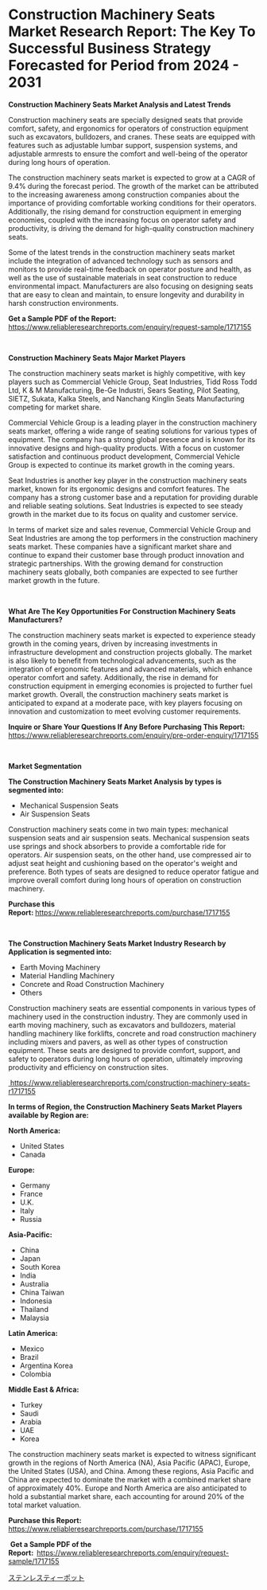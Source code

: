 <p><h1>Construction Machinery Seats Market Research Report: The Key To Successful Business Strategy Forecasted for Period from 2024 - 2031</h1></p><p><strong>Construction Machinery Seats Market Analysis and Latest Trends</strong></p>
<p><p>Construction machinery seats are specially designed seats that provide comfort, safety, and ergonomics for operators of construction equipment such as excavators, bulldozers, and cranes. These seats are equipped with features such as adjustable lumbar support, suspension systems, and adjustable armrests to ensure the comfort and well-being of the operator during long hours of operation.</p><p>The construction machinery seats market is expected to grow at a CAGR of 9.4% during the forecast period. The growth of the market can be attributed to the increasing awareness among construction companies about the importance of providing comfortable working conditions for their operators. Additionally, the rising demand for construction equipment in emerging economies, coupled with the increasing focus on operator safety and productivity, is driving the demand for high-quality construction machinery seats.</p><p>Some of the latest trends in the construction machinery seats market include the integration of advanced technology such as sensors and monitors to provide real-time feedback on operator posture and health, as well as the use of sustainable materials in seat construction to reduce environmental impact. Manufacturers are also focusing on designing seats that are easy to clean and maintain, to ensure longevity and durability in harsh construction environments.</p></p>
<p><strong>Get a Sample PDF of the Report:&nbsp;</strong> <a href="https://www.reliableresearchreports.com/enquiry/request-sample/1717155">https://www.reliableresearchreports.com/enquiry/request-sample/1717155</a></p>
<p>&nbsp;</p>
<p><strong>Construction Machinery Seats Major Market Players</strong></p>
<p><p>The construction machinery seats market is highly competitive, with key players such as Commercial Vehicle Group, Seat Industries, Tidd Ross Todd Ltd, K & M Manufacturing, Be-Ge Industri, Sears Seating, Pilot Seating, SIETZ, Sukata, Kalka Steels, and Nanchang Kinglin Seats Manufacturing competing for market share.</p><p>Commercial Vehicle Group is a leading player in the construction machinery seats market, offering a wide range of seating solutions for various types of equipment. The company has a strong global presence and is known for its innovative designs and high-quality products. With a focus on customer satisfaction and continuous product development, Commercial Vehicle Group is expected to continue its market growth in the coming years.</p><p>Seat Industries is another key player in the construction machinery seats market, known for its ergonomic designs and comfort features. The company has a strong customer base and a reputation for providing durable and reliable seating solutions. Seat Industries is expected to see steady growth in the market due to its focus on quality and customer service.</p><p>In terms of market size and sales revenue, Commercial Vehicle Group and Seat Industries are among the top performers in the construction machinery seats market. These companies have a significant market share and continue to expand their customer base through product innovation and strategic partnerships. With the growing demand for construction machinery seats globally, both companies are expected to see further market growth in the future.</p></p>
<p>&nbsp;</p>
<p><strong>What Are The Key Opportunities For Construction Machinery Seats Manufacturers?</strong></p>
<p><p>The construction machinery seats market is expected to experience steady growth in the coming years, driven by increasing investments in infrastructure development and construction projects globally. The market is also likely to benefit from technological advancements, such as the integration of ergonomic features and advanced materials, which enhance operator comfort and safety. Additionally, the rise in demand for construction equipment in emerging economies is projected to further fuel market growth. Overall, the construction machinery seats market is anticipated to expand at a moderate pace, with key players focusing on innovation and customization to meet evolving customer requirements.</p></p>
<p><strong>Inquire or Share Your Questions If Any Before Purchasing This Report:</strong> <a href="https://www.reliableresearchreports.com/enquiry/pre-order-enquiry/1717155">https://www.reliableresearchreports.com/enquiry/pre-order-enquiry/1717155</a></p>
<p>&nbsp;</p>
<p><strong>Market Segmentation</strong></p>
<p><strong>The Construction Machinery Seats Market Analysis by types is segmented into:</strong></p>
<p><ul><li>Mechanical Suspension Seats</li><li>Air Suspension Seats</li></ul></p>
<p><p>Construction machinery seats come in two main types: mechanical suspension seats and air suspension seats. Mechanical suspension seats use springs and shock absorbers to provide a comfortable ride for operators. Air suspension seats, on the other hand, use compressed air to adjust seat height and cushioning based on the operator's weight and preference. Both types of seats are designed to reduce operator fatigue and improve overall comfort during long hours of operation on construction machinery.</p></p>
<p><strong>Purchase this Report:&nbsp;</strong><a href="https://www.reliableresearchreports.com/purchase/1717155">https://www.reliableresearchreports.com/purchase/1717155</a></p>
<p>&nbsp;</p>
<p><strong>The Construction Machinery Seats Market Industry Research by Application is segmented into:</strong></p>
<p><ul><li>Earth Moving Machinery</li><li>Material Handling Machinery</li><li>Concrete and Road Construction Machinery</li><li>Others</li></ul></p>
<p><p>Construction machinery seats are essential components in various types of machinery used in the construction industry. They are commonly used in earth moving machinery, such as excavators and bulldozers, material handling machinery like forklifts, concrete and road construction machinery including mixers and pavers, as well as other types of construction equipment. These seats are designed to provide comfort, support, and safety to operators during long hours of operation, ultimately improving productivity and efficiency on construction sites.</p></p>
<p><a href="https://www.reliableresearchreports.com/construction-machinery-seats-r1717155">&nbsp;https://www.reliableresearchreports.com/construction-machinery-seats-r1717155</a></p>
<p><strong>In terms of Region, the Construction Machinery Seats Market Players available by Region are:</strong></p>
<p>
    <p> <strong> North America: </strong>
        <ul>
            <li>United States</li>
            <li>Canada</li>
        </ul>
        </p> 
    <p> <strong> Europe: </strong>
        <ul>
            <li>Germany</li>
            <li>France</li>
            <li>U.K.</li>
            <li>Italy</li>
            <li>Russia</li>
        </ul>
        </p> 
    <p> <strong> Asia-Pacific: </strong>
        <ul>
            <li>China</li>
            <li>Japan</li>
            <li>South Korea</li>
            <li>India</li>
            <li>Australia</li>
            <li>China Taiwan</li>
            <li>Indonesia</li>
            <li>Thailand</li>
            <li>Malaysia</li>
        </ul>
        </p> 
    <p> <strong> Latin America: </strong>
        <ul>
            <li>Mexico</li>
            <li>Brazil</li>
            <li>Argentina Korea</li>
            <li>Colombia</li>
        </ul>
        </p> 
    <p> <strong> Middle East & Africa: </strong>
        <ul>
            <li>Turkey</li>
            <li>Saudi</li>
            <li>Arabia</li>
            <li>UAE</li>
            <li>Korea</li>
        </ul>
    </p>
    </p>
<p><p>The construction machinery seats market is expected to witness significant growth in the regions of North America (NA), Asia Pacific (APAC), Europe, the United States (USA), and China. Among these regions, Asia Pacific and China are expected to dominate the market with a combined market share of approximately 40%. Europe and North America are also anticipated to hold a substantial market share, each accounting for around 20% of the total market valuation.</p></p>
<p><strong>Purchase this Report: </strong><a href="https://www.reliableresearchreports.com/purchase/1717155">https://www.reliableresearchreports.com/purchase/1717155</a></p>
<p>&nbsp;<strong>Get a Sample PDF of the Report:&nbsp;&nbsp;</strong><a href="https://www.reliableresearchreports.com/enquiry/request-sample/1717155">https://www.reliableresearchreports.com/enquiry/request-sample/1717155</a></p>
<p><strong></strong></p>
<p><p><a href="https://github.com/oqxogxyvqe90775/Market-Research-Report-List-1/blob/main/856045222512.md">ステンレスティーポット</a></p></p>